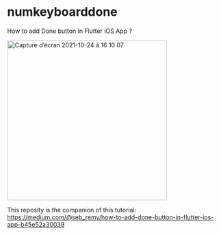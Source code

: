 # numkeyboarddone
 How to add Done button in Flutter iOS App ?
 
<img width="373" alt="Capture d’écran 2021-10-24 à 16 10 07" src="https://user-images.githubusercontent.com/55869882/138599013-b16691b0-5fbf-4b91-b0b6-eaa0e3b27fb2.png">

This reposity is the companion of this tutorial: https://medium.com/@seb_remy/how-to-add-done-button-in-flutter-ios-app-b45e52a30039
